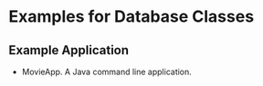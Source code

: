# Examples for Database Classes

## Example Application

- MovieApp. A Java command line application.
